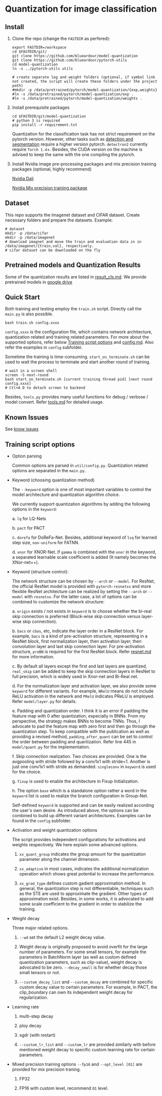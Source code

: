 # Quantization for image classification

## Install

1. Clone the repo (change the `FASTDIR` as perfered):
   ```
   export FASTDIR=/workspace
   cd $FASTDIR/git/
   git clone https://github.com/blueardour/model-quantization
   git clone https://github.com/blueardour/pytorch-utils
   cd model-quantization
   ln -s ../pytorch-utils utils
   
   # create separate log and weight folders (optional, if symbol link not created, the script will create these folders under the project path)
   #mkdir -p /data/pretrained/pytorch/model-quantization/{exp,weights}
   #ln -s /data/pretrained/pytorch/model-quantization/exp .
   #ln -s /data/pretrained/pytorch/model-quantization/weights .
   ```
   
2. Install prerequisite packages
   ```
   cd $FASTDIR/git/model-quantization
   # python 3 is required
   pip install -r requirement.txt
   ```
   Quantization for the classification task has not strict requirement on the pytorch version. However, other tasks such as [detection and segmentation](./detectron2.md) require a higher version pytorch. `detectron2` currently require `Torch 1.4`+. Besides, the CUDA version on the machine is advised to keep the same with the one compiling the pytorch.

3. Install Nvidia image pre-processing packages and mix precision training packages (optional, highly recommend)

   [Nvidia Dali](https://github.com/NVIDIA/DALI) 

   [Nvidia Mix precision training package](https://github.com/NVIDIA/apex)

## Dataset

   This repo supports the Imagenet dataset and CIFAR dataset. Create necessary folders and prepare the datasets. Example:

   ```
   # dataset
   mkdir -p /data/cifar
   mkdir -p /data/imagenet
   # download imagnet and move the train and evaluation data in in /data/imagenet/{train,val}, respectively.
   # cifar dataset can be downloaded on the fly
   ```

## Pretrained models and Quantization Results

   Some of the quantization results are listed in [result_cls.md](./result_cls.md). We provide pretrained models in [google drive](https://drive.google.com/drive/folders/1vwxth9UB8AMbYP7cJxaWE9S0z9fueZ5J?usp=sharing)

## Quick Start

   Both training and testing employ the `train.sh` script. Directly call the `main.py` is also possible.

   ```
   bash train.sh config.xxxx
   ```
   
   `config.xxxx` is the configuration file, which contains network architecture, quantization related and training related parameters. For more about the supported options, refer below [Training script options](./classification.md#Training-script-options) and [config.md](./config.md). Also refer the examples in `config` subfolder.
   
   Sometime the training is time-consuming. `start_on_terminate.sh` can be used to wait the process to terminate and start another round of training.
   
   ```
   # wait in a screen shell
   screen -S next-round
   bash start_on_terminate.sh [current training thread pid] [next round config.xxxx]
   # Ctl+A D to detach screen to backend
   ```
   
   Besides, `tools.py` provides many useful functions for debug / verbose / model convert. Refer [tools.md](./tools.md) for detailed usage.


## Known Issues

   See [know issues](./known-issues.md)


## Training script options

- Option parsing

  Common options are parsed in `util/config.py`. Quantization related options are separated in the `main.py`.

- Keyword (choosing quantization method)

  The `--keyword` option is one of most important variables to control the model architecture and quantization algorithm choice.

  We currently support quantization algorithms by adding the following options in the `keyword`:

  a. `lq` for LQ-Nets
  
  b. `pact` for PACT
  
  c. `dorefa` for DoReFa-Net. Besides, additional keyword of `lsq` for learned step size, `non-uniform` for FATNN.
  
  d. `xnor` for XNOR-Net. If `gamma` is combined with the `xnor` in the keyword, a separated learnable scale coefficient is added (It namely becomes the XNor-net++).

- Keyword (structure control):

  The network structure can be chosen by `--arch` or `--model`. For ResNet, the official ResNet model is provided with `pytorch-resnetxx` and more flexible ResNet architecture can be realized by setting the `--arch` or `--model` with `resnetxx`. For the latter case, a lot of options can be combined to customize the network structure:

  a. `origin` exists / not exists in `keyword` is to choose whether the bi-real skip connection is preferred (Block-wise skip connection versus layer-wise skip connection).
  
  b. `bacs` or `cbas`, etc, indicate the layer order in a ResNet block. For example, `bacs` is a kind of pre-activation structure, representing in a ResNet block, first normalization layer, then activation layer, then convolution layer and last skip connection layer. For pre-activation structure, `preBN` is required for the first ResNet block.  Refer [resnet.md](./resnet.md) for more information.
  
  c. By default all layers except the first and last layers are quantized, `real_skip` can be added to keep the skip connection layers in ResNet to full precision, which is widely used in Xnor-net and Bi-Real net.
  
  d. For the normalization layer and activation layer, we also provide some `keyword` for different variants. For example, `NRelU` means do not include ReLU activation in the network and `PRelU` indicates PReLU is employed. Refer `model/layer.py` for details. 
  
  e. Padding and quantization order. I think it is an error if padding the feature map with 0 after quantization, especially in BNNs. From my perspective, the strategy makes BNNs to become TNNs. Thus, I advocate to pad the feature map with zero first and then go through the quantization step. To keep compatible with the publication as well as providing a revised method, `padding_after_quant` can be set to control the order between padding and quantization. Refer line 445 in `model/quant.py` for the implementation.
  
  f. Skip connection realization. Two choices are provided. One is the avgpooling with stride followed by a conv1x1 with stride=1. Another is just one conv1x1 with stride as demanded. `singleconv` in `keyword` is used for the choice.
  
  g. `fixup` is used to enable the architecture in Fixup Initialization. 
  
  h. The option `base` which is a standalone option rather a word in the `keyword` list is used to realize the branch configuration in Group-Net.
  
  Self-defined `keyword` is supported and can be easily realized according the user's own desire. As introduced above, the options can be combined to build up different variant architectures. Examples can be found in the `config` subfolder.

- Activation and weight quantization options

  The script provides independent configurations for activations and weights respectively. We here explain some advanced options. 
    
  1. `xx_quant_group` indicates the group amount for the quantization parameter along the channel dimension.
  
  2. `xx_adaptive` in most cases, indicates the additional normalization operation which shows great potential to increase the performance.
  
  3. `xx_grad_type` defines custom gadient approximation method. In general, the quantization step is not differentiable, techniques such as the STE are used to approximate the gradient. Other types of approximation exist. Besides, in some works, it is advocated to add some scale coefficient to the gradient in order to stabilize the training.

- Weight decay

  Three major related options.

  1. `--wd` set the default L2 weight decay value.
  
  2. Weight decay is originally proposed to avoid overfit for the large number of parameters. For some small tensors, for example the parameters in BatchNorm layer (as well as custom defined quantization parameters, such as clip-value), weight decay is advocated to be zero. `--decay_small` is for whether decay those small tensors or not.
  
  3. `--custom_decay_list` and `--custom_decay` are combined for specific custom decay value to certain parameters. For example, in PACT, the clip_boundary can own its independent weight decay for regularization.


- Learning rate

  1. multi-step decay
  
  2. ploy decay
  
  3. sgdr (with restart)
  
  4. `--custom_lr_list` and `--custom_lr` are provided similarly with before mentioned weight decay to specific custom learning rate for certain parameters.

- Mixed precision training
  options `--fp16` and `--opt_level [O1]` are provided for mix precision traning.

  1. FP32
  
  2. FP16 with custom level, recommend `O1` level.
